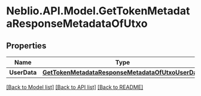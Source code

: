 # Neblio.API.Model.GetTokenMetadataResponseMetadataOfUtxo
## Properties

Name | Type | Description | Notes
------------ | ------------- | ------------- | -------------
**UserData** | [**GetTokenMetadataResponseMetadataOfUtxoUserData**](GetTokenMetadataResponseMetadataOfUtxoUserData.md) |  | [optional] 

[[Back to Model list]](../README.md#documentation-for-models) [[Back to API list]](../README.md#documentation-for-api-endpoints) [[Back to README]](../README.md)

